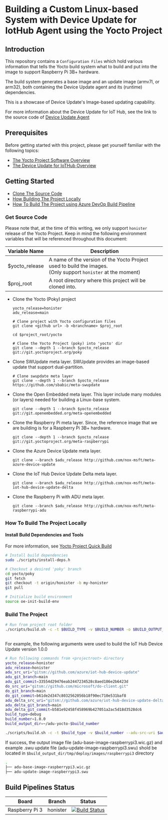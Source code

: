 # Building a Custom Linux-based System with Device Update for IotHub Agent using the Yocto Project

## Introduction

This repository contains a `Configuration Files` which hold various information that tells the Yocto build system what to build and put into the image to support Raspberry Pi 3B+ hardware.

The build system generates a base image and an update image (armv7l, or arm32), both containing the Device Update agent and its (runtime) dependencies.

This is a showcase of Device Update's Image-based updating capability. 

For more information about the Device Update for IoT Hub, see the link to the source code of [Device Update Agent](https://github.com/Azure/iot-hub-device-update)

## Prerequisites

Before getting started with this project, please get yourself familiar with the following topics:

- [The Yocto Project Software Overview](https://www.yoctoproject.org/software-overview/)
- [The Device Update for IoTHub Overview](http://github.com/azure/iot-hub-device-update)

## Getting Started

- [Clone The Source Code](#clone-source-code)
- [How Building The Project Locally](#how-to-build-the-project-locally)
- [How To Build The Project using Azure DevOp Build Pipeline](#how-to-build-the-project-using-azure-devop-build-pipeline)


### Get Source Code

Please note that, at the time of this writing, we only support `honister` release of the Yocto Project. Keep in mind the following environment variables that will be referenced throughout this document:


| Variable Name | Description |
|---|---|
| $yocto_release | A name of the version of the Yocto Project used to build the images.<br/>(Only support `honister` at the moment) |
| $proj_root | A root directory where this project will be cloned into.|



- Clone the Yocto (Poky) project
    
    ```shell
    yocto_release=honister
    adu_release=main
    
    # Clone project with Yocto configuration files
    git clone <github url> -b <branchname> $proj_root

    cd $project_root/yocto

    # Clone the Yocto Project (poky) into 'yocto' dir
    git clone --depth 1 --branch $yocto_release git://git.yoctoproject.org/poky
    ```

- Clone SWUpdate meta layer. SWUpdate provides an image-based update that support dual-partition.
  
    ```shell
    # Clone swupdate meta layer 
    git clone --depth 1 --branch $yocto_release  https://github.com/sbabic/meta-swupdate
    ```
    
- Clone the Open Embedded meta layer. This layer include many modules (or layers) needed for building a Linux-base system.
    ```shell
    git clone --depth 1 --branch $yocto_release  git://git.openembedded.org/meta-openembedded
    ```

- Clone the Raspberry Pi meta layer. Since, the reference image that we are building is for a Raspberry Pi 3B+ hardware.
    ```shell
    git clone --depth 1 --branch $yocto_release git://git.yoctoproject.org/meta-raspberrypi
    ```
- Clone the Azure Device Update meta layer.
    ```shell
    git clone --branch $adu_release http://github.com/nox-msft/meta-azure-device-update
    ```
- Clone the IoT Hub Device Update Delta meta layer.
    ```shell
    git clone --branch $adu_release http://github.com/nox-msft/meta-iot-hub-device-update-delta
    ```
- Clone the Raspberry Pi with ADU meta layer.
    ```shell
    git clone --branch $adu_release http://github.com/nox-msft/meta-raspberrypi-adu
    ```

### How To Build The Project Locally

#### Install Build Dependencies and Tools

For more information, see [Yocto Project Quick Build](https://docs.yoctoproject.org/brief-yoctoprojectqs/index.html#yocto-project-quick-build)

```sh
# Install build dependencies
sudo ./scripts/install-deps.h

# Checkout a desired 'poky' branch
cd yocto/poky
git fetch
git checkout -t origin/honister -b my-honister
git pull

# Initialize build environment
source oe-init-build-env
```

### Build The Project

```sh
# Run from project root folder
./scripts/build.sh -c -t $BUILD_TYPE -v $BUILD_NUMBER -o $BUILD_OUTPUT_DIR [optional build arguments]
         
```

For example, the following arguments were used to build the IoT Hub Device Update version 1.0.0

```sh
# Run following commands from <projectroot> directory
yocto_release=honister
adu_release=honister
adu_src_uri="gitsm://github.com/azure/iot-hub-device-update"
adu_git_branch=main
adu_git_commit=33554d29476eab2447234528c8aed186e2b6423d
do_src_uri="gitsm://github.com/microsoft/do-client.git"
do_git_branch=main
do_git_commit=b61de2d347c8032562056b18f90ec710e531baf8
adu_delta_src_uri="gitsm://github.com/azure/iot-hub-device-update-delta"
adu_delta_git_branch=main
adu_delta_git_commit=b581e92458f458969b427051a2ac5d18d3528dc6
build_type=debug
build_number=1.0.0
build_output_dir=~/adu-yocto-$build_number

./scripts/build.sh -c -t $build_type -v $build_number --adu-src-uri $adu_src_uri --adu-git-branch $adu_git_branch --adu-git-commit $adu_git_commit --do-src-uri $do_src_uri --do-git-branch $do_git_branch  --do-git-commit $do_git_commit --adu-delta-src-uri $adu_delta_src_uri --adu-delta-git-branch $adu_delta_git_branch --adu-delta-git-commit $adu_delta_git_commit -o $build_output_dir
```

If success, the output image file (adu-base-image-raspberrypi3.wic.gz) and example .swu update file (adu-update-image-raspberrypi3.swu) shold be located in `$build_output_dir/tmp/deploy/images/raspberrypi3` directory

```sh
.
├── adu-base-image-raspberrypi3.wic.gz
├── adu-update-image-raspberrypi3.swu
```

## Build Pipelines Status
| Board | Branch | Status |
|---|---|---|
| Raspberry Pi 3 | honister | [![Build Status](https://dev.azure.com/azure-device-update/adu-linux-client/_apis/build/status/Nox-MSFT.iot-hub-device-update-yocto?branchName=honister)](https://dev.azure.com/azure-device-update/adu-linux-client/_build/latest?definitionId=57&branchName=honister)|
